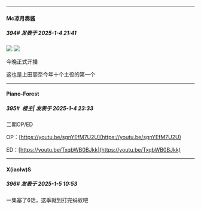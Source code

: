 ﻿
*****

####  Mc凉月奏酱  
##### 394#       发表于 2025-1-4 21:41

<img src="https://pic1.imgdb.cn/item/677939ccd0e0a243d4ef000c.jpg" referrerpolicy="no-referrer">
<img src="https://pic1.imgdb.cn/item/67793a13d0e0a243d4ef0020.jpg" referrerpolicy="no-referrer">

今晚正式开播

这也是上田丽奈今年十个主役的第一个


*****

####  Piano-Forest  
##### 395#         楼主| 发表于 2025-1-4 23:33

二期OP/ED

OP：[https://youtu.be/sgnYEfM7U2U](https://youtu.be/sgnYEfM7U2U)

ED：[https://youtu.be/TxqbWB0BJkk](https://youtu.be/TxqbWB0BJkk)


*****

####  X(iaolw)S  
##### 396#       发表于 2025-1-5 10:53

一集塞了6话，这季就到打完蚂蚁吧

